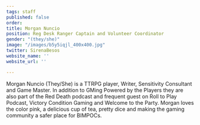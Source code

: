 ```yaml
---
tags: staff
published: false
order: 
title: Morgan Nuncio
position: Reg Desk Ranger Captain and Volunteer Coordinator
gender: "(they/she)"
image: "/images/b5y5iqjl_400x400.jpg"
twitter: SirenaBesos
website_name: ''
website_url: ''

---
```

Morgan Nuncio (They/She) is a TTRPG player, Writer, Sensitivity Consultant and Game Master. In addition to GMing Powered by the Players they are also part of the Red Death podcast and frequent guest on Roll to Play Podcast, Victory Condition Gaming and Welcome to the Party. Morgan loves the color pink, a delicious cup of tea, pretty dice and making the gaming community a safer place for BIMPOCs.